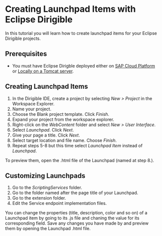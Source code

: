 # Creating Launchpad Items with Eclipse Dirigible

In this tutorial you will learn how to create launchpad items for your Eclipse Dirigible projects.

## Prerequisites

- You must have Eclipse Dirigble deployed either on [SAP Cloud Platform][1] or [Locally on a Tomcat server][2].

## Creating Launchpad Items

1. In the Dirigible IDE, create a project by selecting *New > Project* in the Workspace Explorer.
2. Name your project.
3. Choose the Blank project template. Click *Finish*.
4. Expand your project from the workspace explorer.
5. Right-click on the *WebContent* folder and select *New > User Interface*.
6. Select *Launchpad*. Click *Next*.
7. Give your page a title. Click *Next*.
8. Select target location and file name. Choose *Finish*.
9. Repeat steps 5-8 but this time select *Launchpad Item* instead of *Launchpad*. 

To preview them, open the .html file of the Launchpad (named at step 8.).

## Customizing Launchpads

1. Go to the *ScriptingServices* folder.
2. Go to the folder named after the page title of your Launchpad. 
3. Go to the extension folder.
4. Edit the Service endpoint implementation files. 

You can change the properties (title, description, color and so on) of a Launchpad item by going to its .js file and chaning the value for its corresponding field.
Save any changes you have made by and preview them by opening the Launchpad .html file.

[1]: https://github.com/dirigiblelabs/curriculum/blob/master/PavelHadzhiev/WrittenDocumentation/SAPHCPDeployment.md
[2]: https://github.com/dirigiblelabs/curriculum/blob/master/PavelHadzhiev/WrittenDocumentation/LocalhostDeployment.md
